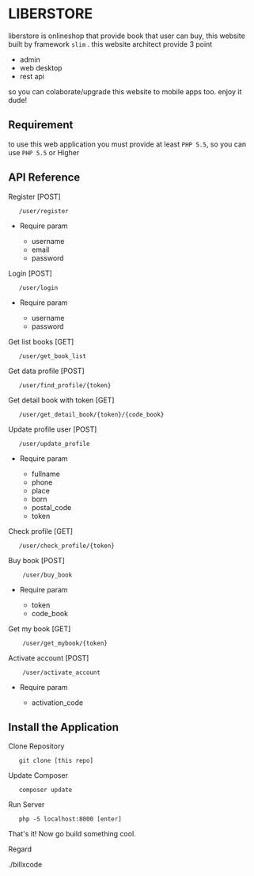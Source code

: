 # LIBERSTORE
liberstore is onlineshop that provide book that user can buy, this website built by framework `slim` . this website architect provide 3 point

* admin
* web desktop
* rest api

so you can colaborate/upgrade this website to mobile apps too. enjoy it dude!

## Requirement

to use this web application you must provide at least `PHP 5.5`, so you can use `PHP 5.5` or Higher

## API Reference

Register [POST]
        
       /user/register
- Require param

   * username
   * email
   * password
       
Login [POST]

       /user/login
- Require param

   * username
   * password

Get list books [GET]

       /user/get_book_list
       
Get data profile [POST] 
       
       /user/find_profile/{token}
       
Get detail book with token [GET]

       /user/get_detail_book/{token}/{code_book}
       
Update profile user [POST]
        
       /user/update_profile    
- Require param

   * fullname
   * phone
   * place
   * born
   * postal_code
   * token

Check profile [GET]
        
       /user/check_profile/{token}
       
Buy book [POST]

        /user/buy_book
- Require param

   * token
   * code_book

Get my book [GET]

        /user/get_mybook/{token}

Activate account [POST]
        
        /user/activate_account
- Require param

   * activation_code


## Install the Application

Clone Repository

       git clone [this repo]
    
Update Composer
   
       composer update
       
Run Server
    
       php -S localhost:8000 [enter]


That's it! Now go build something cool.

Regard

./billxcode
